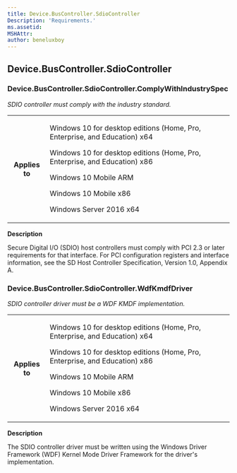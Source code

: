 ```yaml
---
title: Device.BusController.SdioController
Description: 'Requirements.'
ms.assetid: 
MSHAttr: 
author: beneluxboy
---
```


<!--
# Device.BusController.SdioController
 - [Device.BusController.SdioController](#device.buscontroller.sdiocontroller)
-->

<a name="device.buscontroller.sdiocontroller"></a>
## Device.BusController.SdioController

### Device.BusController.SdioController.ComplyWithIndustrySpec

*SDIO controller must comply with the industry standard.*

<table>
<tr>
<th>Applies to</th>
<td>
<p>Windows 10 for desktop editions (Home, Pro, Enterprise, and Education) x64</p>
<p>Windows 10 for desktop editions (Home, Pro, Enterprise, and Education) x86</p>
<p>Windows 10 Mobile ARM</p>
<p>Windows 10 Mobile x86</p>
<p>Windows Server 2016 x64</p>
</td></tr></table>

**Description**

Secure Digital I/O (SDIO) host controllers must comply with PCI 2.3 or later requirements for that interface. For PCI configuration registers and interface information, see the SD Host Controller Specification, Version 1.0, Appendix A.

### Device.BusController.SdioController.WdfKmdfDriver

*SDIO controller driver must be a WDF KMDF implementation.*

<table>
<tr>
<th>Applies to</th>
<td>
<p>Windows 10 for desktop editions (Home, Pro, Enterprise, and Education) x64</p>
<p>Windows 10 for desktop editions (Home, Pro, Enterprise, and Education) x86</p>
<p>Windows 10 Mobile ARM</p>
<p>Windows 10 Mobile x86</p>
<p>Windows Server 2016 x64</p>
</td></tr></table>

**Description**

The SDIO controller driver must be written using the Windows Driver Framework (WDF) Kernel Mode Driver Framework for the driver's implementation.

